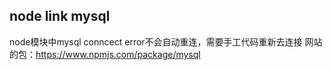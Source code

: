 ## node link mysql
node模块中mysql conncect error不会自动重连，需要手工代码重新去连接
网站的包：https://www.npmjs.com/package/mysql